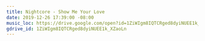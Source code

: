 ```yaml
---
title: Nightcore - Show Me Your Love
date: 2019-12-26 17:39:00 -08:00
music_loc: https://drive.google.com/open?id=1ZiWIgm8IQTCRged8dyiNUEE1k_XZaoLn
gdrive_id: 1ZiWIgm8IQTCRged8dyiNUEE1k_XZaoLn
---
```


